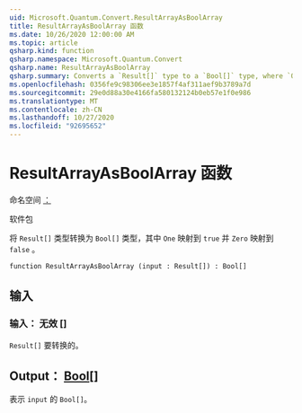 ```yaml
---
uid: Microsoft.Quantum.Convert.ResultArrayAsBoolArray
title: ResultArrayAsBoolArray 函数
ms.date: 10/26/2020 12:00:00 AM
ms.topic: article
qsharp.kind: function
qsharp.namespace: Microsoft.Quantum.Convert
qsharp.name: ResultArrayAsBoolArray
qsharp.summary: Converts a `Result[]` type to a `Bool[]` type, where `One` is mapped to `true` and `Zero` is mapped to `false`.
ms.openlocfilehash: 0356fe9c98306ee3e1857f4af311aef9b3789a7d
ms.sourcegitcommit: 29e0d88a30e4166fa580132124b0eb57e1f0e986
ms.translationtype: MT
ms.contentlocale: zh-CN
ms.lasthandoff: 10/27/2020
ms.locfileid: "92695652"
---
```

# <a name="resultarrayasboolarray-function"></a>ResultArrayAsBoolArray 函数

命名空间 [：](xref:Microsoft.Quantum.Convert)

软件包 [](https://nuget.org/packages/)


将 `Result[]` 类型转换为 `Bool[]` 类型，其中 `One` 映射到 `true` 并 `Zero` 映射到 `false` 。

```qsharp
function ResultArrayAsBoolArray (input : Result[]) : Bool[]
```


## <a name="input"></a>输入

### <a name="input--__invalidresult__"></a>输入： __无效 <Result>__ []

`Result[]` 要转换的。



## <a name="output--bool"></a>Output： [Bool](xref:microsoft.quantum.lang-ref.bool)[]

表示 `input` 的 `Bool[]`。